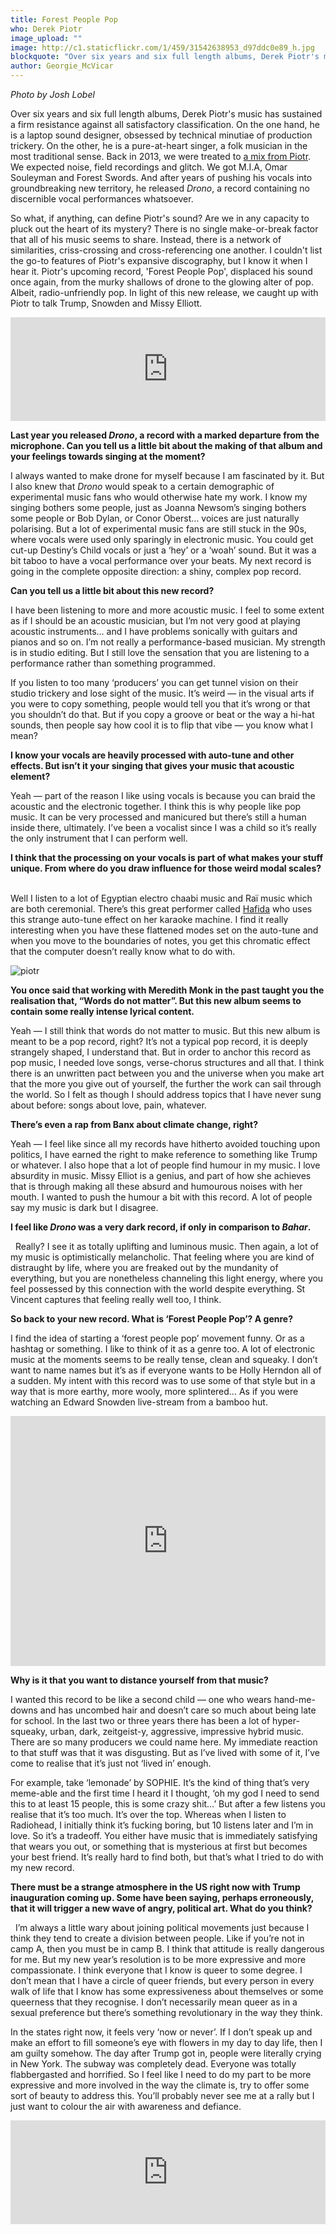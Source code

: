 ```yaml
---
title: Forest People Pop
who: Derek Piotr
image_upload: ""
image: http://c1.staticflickr.com/1/459/31542638953_d97ddc0e89_h.jpg
blockquote: "Over six years and six full length albums, Derek Piotr's music has sustained a firm resistance against all satisfactory classification. On the one hand, he is a laptop sound designer, obsessed by technical minutiae of production trickery. On the other, he is a pure-at-heart singer, a folk musician in the most traditional sense. Back in 2013, we were treated to [a mix from Piotr](http://straylandings.co.uk/podcasts/66715091109). We expected noise, field recordings and glitch. We got M.I.A, Omar Souleyman and Forest Swords. And after years of pushing his vocals into groundbreaking new territory, he released _Drono_, a record containing no discernible vocal performances whatsoever. "
author: Georgie_McVicar
---
```

_Photo by Josh Lobel_

Over six years and six full length albums, Derek Piotr's music has sustained a firm resistance against all satisfactory classification. On the one hand, he is a laptop sound designer, obsessed by technical minutiae of production trickery. On the other, he is a pure-at-heart singer, a folk musician in the most traditional sense. Back in 2013, we were treated to [a mix from Piotr](http://straylandings.co.uk/podcasts/66715091109). We expected noise, field recordings and glitch. We got M.I.A, Omar Souleyman and Forest Swords. And after years of pushing his vocals into groundbreaking new territory, he released _Drono_, a record containing no discernible vocal performances whatsoever. 

So what, if anything, can define Piotr's sound? Are we in any capacity to pluck out the heart of its mystery? There is no single make-or-break factor that all of his music seems to share. Instead, there is a network of similarities, criss-crossing and cross-referencing one another. I couldn't list the go-to features of Piotr's expansive discography, but I know it when I hear it. Piotr's upcoming record, 'Forest People Pop', displaced his sound once again, from the murky shallows of drone to the glowing alter of pop. Albeit, radio-unfriendly pop. In light of this new release, we caught up with Piotr to talk Trump, Snowden and Missy Elliott. 

<iframe width="100%" height="166" scrolling="no" frameborder="no" src="https://w.soundcloud.com/player/?url=https%3A//api.soundcloud.com/tracks/265562908&color=000000&auto_play=false&hide_related=false&show_comments=true&show_user=true&show_reposts=false"></iframe>

**Last year you released _Drono_, a record with a marked departure from the microphone. Can you tell us a little bit about the making of that album and your feelings towards singing at the moment?** 

I always wanted to make drone for myself because I am fascinated by it. But I also knew that _Drono_ would speak to a certain demographic of experimental music fans who would otherwise hate my work. I know my singing bothers some people, just as Joanna Newsom’s singing bothers some people or Bob Dylan, or Conor Oberst… voices are just naturally polarising. But a lot of experimental music fans are still stuck in the 90s, where vocals were used only sparingly in electronic music. You could get cut-up Destiny’s Child vocals or just a ‘hey’ or a ‘woah’ sound. But it was a bit taboo to have a vocal performance over your beats. My next record is going in the complete opposite direction: a shiny, complex pop record. 

**Can you tell us a little bit about this new record?**

I have been listening to more and more acoustic music. I feel to some extent as if I should be an acoustic musician, but I’m not very good at playing acoustic instruments… and I have problems sonically with guitars and pianos and so on. I’m not really a performance-based musician. My strength is in studio editing. But I still love the sensation that you are listening to a performance rather than something programmed. 

If you listen to too many ‘producers’ you can get tunnel vision on their studio trickery and lose sight of the music. It’s weird — in the visual arts if you were to copy something, people would tell you that it’s wrong or that you shouldn’t do that. But if you copy a groove or beat or the way a hi-hat sounds, then people say how cool it is to flip that vibe — you know what I mean?

**I know your vocals are heavily processed with auto-tune and other effects. But isn’t it your singing that gives your music that acoustic element?**

Yeah — part of the reason I like using vocals is because you can braid the acoustic and the electronic together. I think this is why people like pop music. It can be very processed and manicured but there’s still a human inside there, ultimately. I’ve been a vocalist since I was a child so it’s really the only instrument that I can perform well. 

**I think that the processing on your vocals is part of what makes your stuff unique. From where do you draw influence for those weird modal scales?   **

Well I listen to a lot of Egyptian electro chaabi music and Raï music which are both ceremonial. There’s this great performer called [Hafida](https://www.youtube.com/watch?v=I0m0s7yJmoU) who uses this strange auto-tune effect on her karaoke machine. I find it really interesting when you have these flattened modes set on the auto-tune and when you move to the boundaries of notes, you get this chromatic effect that the computer doesn’t really know what to do with. 

![piotr](http://c1.staticflickr.com/1/606/32203600792_145b7df391_b.jpg)

**You once said that working with Meredith Monk in the past taught you the realisation that, “Words do not matter”. But this new album seems to contain some really intense lyrical content.** 

Yeah — I still think that words do not matter to music. But this new album is meant to be a pop record, right? It’s not a typical pop record, it is deeply strangely shaped, I understand that. But in order to anchor this record as pop music, I needed love songs, verse-chorus structures and all that. I think there is an unwritten pact between you and the universe when you make art that the more you give out of yourself, the further the work can sail through the world. So I felt as though I should address topics that I have never sung about before: songs about love, pain, whatever. 

**There’s even a rap from Banx about climate change, right?**

Yeah — I feel like since all my records have hitherto avoided touching upon politics, I have earned the right to make reference to something like Trump or whatever. I also hope that a lot of people find humour in my music. I love absurdity in music. Missy Elliot is a genius, and part of how she achieves that is through making all these absurd and humourous noises with her mouth. I wanted to push the humour a bit with this record. A lot of people say my music is dark but I disagree. 

**I feel like _Drono_ was a very dark record, if only in comparison to _Bahar_.** 

  Really? I see it as totally uplifting and luminous music. Then again, a lot of my music is optimistically melancholic. That feeling where you are kind of distraught by life, where you are freaked out by the mundanity of everything, but you are nonetheless channeling this light energy, where you feel possessed by this connection with the world despite everything. St Vincent captures that feeling really well too, I think. 

**So back to your new record. What is ‘Forest People Pop’? A genre? **

I find the idea of starting a ‘forest people pop’ movement funny. Or as a hashtag or something. I like to think of it as a genre too. A lot of electronic music at the moments seems to be really tense, clean and squeaky. I don’t want to name names but it’s as if everyone wants to be Holly Herndon all of a sudden. My intent with this record was to use some of that style but in a way that is more earthy, more wooly, more splintered… As if you were watching an Edward Snowden live-stream from a bamboo hut. 

<iframe src="https://player.vimeo.com/video/180700207?title=0&byline=0&portrait=0" width="100%" height="400" frameborder="0" webkitallowfullscreen mozallowfullscreen allowfullscreen></iframe>

**Why is it that you want to distance yourself from that music?** 

I wanted this record to be like a second child — one who wears hand-me-downs and has uncombed hair and doesn’t care so much about being late for school. In the last two or three years there has been a lot of hyper-squeaky, urban, dark, zeitgeist-y, aggressive, impressive hybrid music. There are so many producers we could name here. My immediate reaction to that stuff was that it was disgusting. But as I’ve lived with some of it, I’ve come to realise that it’s just not ‘lived in’ enough. 

For example, take ‘lemonade’ by SOPHIE. It’s the kind of thing that’s very meme-able and the first time I heard it I thought, ‘oh my god I need to send this to at least 15 people, this is some crazy shit…’ But after a few listens you realise that it’s too much. It’s over the top. Whereas when I listen to Radiohead, I initially think it’s fucking boring, but 10 listens later and I’m in love. So it’s a tradeoff. You either have music that is immediately satisfying that wears you out, or something that is mysterious at first but becomes your best friend. It’s really hard to find both, but that’s what I tried to do with my new record.

**There must be a strange atmosphere in the US right now with Trump inauguration coming up. Some have been saying, perhaps erroneously, that it will trigger a new wave of angry, political art. What do you think?** 

  I’m always a little wary about joining political movements just because I think they tend to create a division between people. Like if you’re not in camp A, then you must be in camp B. I think that attitude is really dangerous for me. But my new year’s resolution is to be more expressive and more compassionate. I think everyone that I know is queer to some degree. I don’t mean that I have a circle of queer friends, but every person in every walk of life that I know has some expressiveness about themselves or some queerness that they recognise. I don’t necessarily mean queer as in a sexual preference but there’s something revolutionary in the way they think. 

In the states right now, it feels very ‘now or never’. If I don’t speak up and make an effort to fill someone’s eye with flowers in my day to day life, then I am guilty somehow. The day after Trump got in, people were literally crying in New York. The subway was completely dead. Everyone was totally flabbergasted and horrified. So I feel like I need to do my part to be more expressive and more involved in the way the climate is, try to offer some sort of beauty to address this. You’ll probably never see me at a rally but I just want to colour the air with awareness and defiance. 

<iframe width="100%" height="166" scrolling="no" frameborder="no" src="https://w.soundcloud.com/player/?url=https%3A//api.soundcloud.com/tracks/269509749&color=000000&auto_play=false&hide_related=false&show_comments=true&show_user=true&show_reposts=false"></iframe>